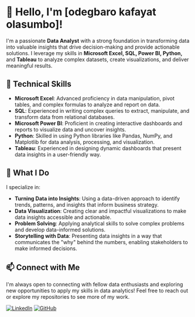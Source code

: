 # 👋 Hello, I'm [odegbaro kafayat olasumbo]!

I'm a passionate **Data Analyst** with a strong foundation in transforming data into valuable insights that drive decision-making and provide actionable solutions. I leverage my skills in **Microsoft Excel, SQL, Power BI, Python,** and **Tableau** to analyze complex datasets, create visualizations, and deliver meaningful results.

## 🔧 Technical Skills
- **Microsoft Excel**: Advanced proficiency in data manipulation, pivot tables, and complex formulas to analyze and report on data.
- **SQL**: Experienced in writing complex queries to extract, manipulate, and transform data from relational databases.
- **Microsoft Power BI**: Proficient in creating interactive dashboards and reports to visualize data and uncover insights.
- **Python**: Skilled in using Python libraries like Pandas, NumPy, and Matplotlib for data analysis, processing, and visualization.
- **Tableau**: Experienced in designing dynamic dashboards that present data insights in a user-friendly way.

## 🌟 What I Do
I specialize in:
- **Turning Data into Insights**: Using a data-driven approach to identify trends, patterns, and insights that inform business strategy.
- **Data Visualization**: Creating clear and impactful visualizations to make data insights accessible and actionable.
- **Problem Solving**: Applying analytical skills to solve complex problems and develop data-informed solutions.
- **Storytelling with Data**: Presenting data insights in a way that communicates the "why" behind the numbers, enabling stakeholders to make informed decisions.


## 📫 Connect with Me
I'm always open to connecting with fellow data enthusiasts and exploring new opportunities to apply my skills in data analytics! Feel free to reach out or explore my repositories to see more of my work.

[![LinkedIn](https://img.shields.io/badge/LinkedIn-Connect-blue)](https://www.linkedin.com/in/yourprofile) [![GitHub](https://img.shields.io/badge/GitHub-Follow-black)](https://github.com/yourusername)

